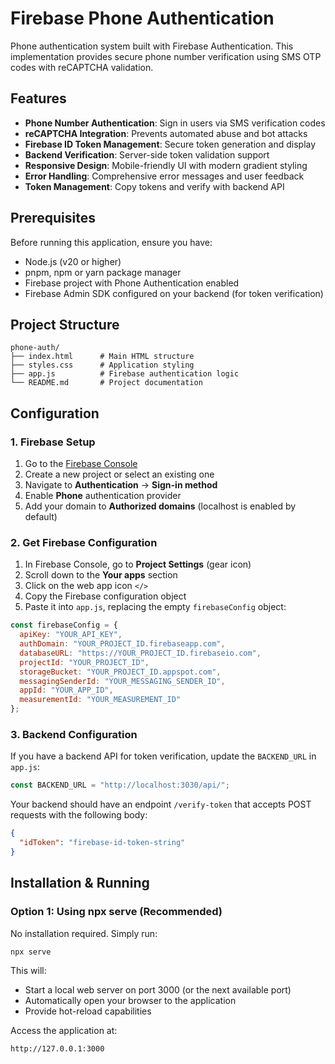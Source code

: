 # Firebase Phone Authentication

Phone authentication system built with Firebase Authentication. This implementation provides secure phone number verification using SMS OTP codes with reCAPTCHA validation.

## Features

- **Phone Number Authentication**: Sign in users via SMS verification codes
- **reCAPTCHA Integration**: Prevents automated abuse and bot attacks
- **Firebase ID Token Management**: Secure token generation and display
- **Backend Verification**: Server-side token validation support
- **Responsive Design**: Mobile-friendly UI with modern gradient styling
- **Error Handling**: Comprehensive error messages and user feedback
- **Token Management**: Copy tokens and verify with backend API

## Prerequisites

Before running this application, ensure you have:

- Node.js (v20 or higher)
- pnpm, npm or yarn package manager
- Firebase project with Phone Authentication enabled
- Firebase Admin SDK configured on your backend (for token verification)

## Project Structure

```
phone-auth/
├── index.html      # Main HTML structure
├── styles.css      # Application styling
├── app.js          # Firebase authentication logic
└── README.md       # Project documentation
```

## Configuration

### 1. Firebase Setup

1. Go to the [Firebase Console](https://console.firebase.google.com/)
2. Create a new project or select an existing one
3. Navigate to **Authentication** → **Sign-in method**
4. Enable **Phone** authentication provider
5. Add your domain to **Authorized domains** (localhost is enabled by default)

### 2. Get Firebase Configuration

1. In Firebase Console, go to **Project Settings** (gear icon)
2. Scroll down to the **Your apps** section
3. Click on the web app icon `</>`
4. Copy the Firebase configuration object
5. Paste it into `app.js`, replacing the empty `firebaseConfig` object:

```javascript
const firebaseConfig = {
  apiKey: "YOUR_API_KEY",
  authDomain: "YOUR_PROJECT_ID.firebaseapp.com",
  databaseURL: "https://YOUR_PROJECT_ID.firebaseio.com",
  projectId: "YOUR_PROJECT_ID",
  storageBucket: "YOUR_PROJECT_ID.appspot.com",
  messagingSenderId: "YOUR_MESSAGING_SENDER_ID",
  appId: "YOUR_APP_ID",
  measurementId: "YOUR_MEASUREMENT_ID"
};
```

### 3. Backend Configuration

If you have a backend API for token verification, update the `BACKEND_URL` in `app.js`:

```javascript
const BACKEND_URL = "http://localhost:3030/api/";
```

Your backend should have an endpoint `/verify-token` that accepts POST requests with the following body:

```json
{
  "idToken": "firebase-id-token-string"
}
```

## Installation & Running

### Option 1: Using npx serve (Recommended)

No installation required. Simply run:

```bash
npx serve
```

This will:
- Start a local web server on port 3000 (or the next available port)
- Automatically open your browser to the application
- Provide hot-reload capabilities

Access the application at:

```
http://127.0.0.1:3000
```
